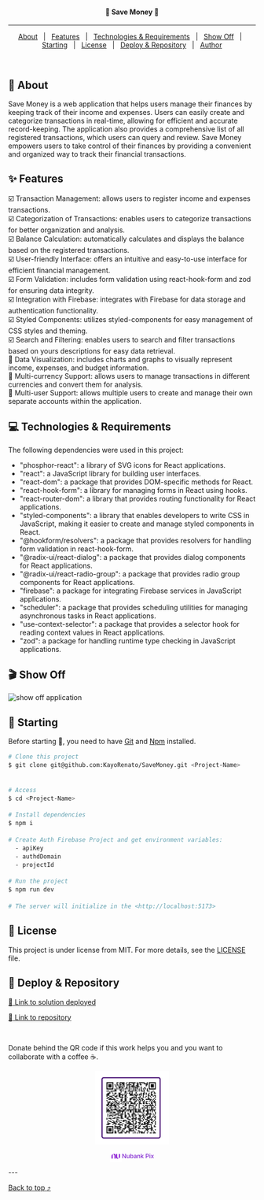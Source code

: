 <h4 align="center">
📝 Save Money 📝
</h4>
<!-- <div align="center">

  [![Linkedin](https://img.shields.io/badge/LinkedIn-0077B5?style=for-the-badge&logo=linkedin&logoColor=white)](https://www.linkedin.com/in/kayo-renato/)

  [![Github](https://img.shields.io/badge/GitHub-100000?style=for-the-badge&logo=github&logoColor=white)](https://github.com/KayoRenato)

  [![Peerlist](https://github-readme-badge.peerlist.io/api/kayoio?style=for-the-badge)](https://peerlist.io/kayoio)
</div> -->


<hr>

<p align="center">
  <a href="#dart-about">About</a> &#xa0; | &#xa0;
  <a href="#sparkles-features">Features</a> &#xa0; | &#xa0;
  <a href="#computer-technologies--requirements">Technologies & Requirements</a> &#xa0; | &#xa0;
  <a href="#clapper-show-off">Show Off</a> &#xa0; | &#xa0;
  <a href="#checkered_flag-starting">Starting</a> &#xa0; | &#xa0;
  <a href="#memo-license">License</a> &#xa0; | &#xa0;
  <a href="#gem-deploy--repository">Deploy & Repository</a> &#xa0; | &#xa0;
  <a href="https://github.com/KayoRenato" target="_blank">Author</a>
</p>

<br>

## :dart: About ##

Save Money is a web application that helps users manage their finances by keeping track of their income and expenses. Users can easily create and categorize transactions in real-time, allowing for efficient and accurate record-keeping. The application also provides a comprehensive list of all registered transactions, which users can query and review. Save Money empowers users to take control of their finances by providing a convenient and organized way to track their financial transactions.

## :sparkles: Features ##
:ballot_box_with_check: Transaction Management: allows users to register income and expenses transactions.  
:ballot_box_with_check: Categorization of Transactions: enables users to categorize transactions for better organization and analysis.  
:ballot_box_with_check: Balance Calculation: automatically calculates and displays the balance based on the registered transactions.  
:ballot_box_with_check: User-friendly Interface: offers an intuitive and easy-to-use interface for efficient financial management.  
:ballot_box_with_check: Form Validation: includes form validation using react-hook-form and zod for ensuring data integrity.  
:ballot_box_with_check: Integration with Firebase: integrates with Firebase for data storage and authentication functionality.  
:ballot_box_with_check: Styled Components: utilizes styled-components for easy management of CSS styles and theming.  
:ballot_box_with_check: Search and Filtering: enables users to search and filter transactions based on yours descriptions for easy data retrieval.  
:black_square_button: Data Visualization: includes charts and graphs to visually represent income, expenses, and budget information.  
:black_square_button: Multi-currency Support: allows users to manage transactions in different currencies and convert them for analysis.  
:black_square_button: Multi-user Support: allows multiple users to create and manage their own separate accounts within the application.  




## :computer: Technologies & Requirements ##

The following dependencies were used in this project:

- "phosphor-react": a library of SVG icons for React applications.  
- "react": a JavaScript library for building user interfaces.  
- "react-dom": a package that provides DOM-specific methods for React.  
- "react-hook-form": a library for managing forms in React using hooks.  
- "react-router-dom": a library that provides routing functionality for React applications.  
- "styled-components": a library that enables developers to write CSS in JavaScript, making it easier to create and manage styled components in React.  
- "@hookform/resolvers": a package that provides resolvers for handling form validation in react-hook-form.  
- "@radix-ui/react-dialog": a package that provides dialog components for React applications.  
- "@radix-ui/react-radio-group": a package that provides radio group components for React applications.  
- "firebase": a package for integrating Firebase services in JavaScript applications.  
- "scheduler": a package that provides scheduling utilities for managing asynchronous tasks in React applications.  
- "use-context-selector": a package that provides a selector hook for reading context values in React applications.  
- "zod": a package for handling runtime type checking in JavaScript applications.  

## :clapper: Show Off ##

<img src="public/savemoney.gif" alt="show off application" >

## :checkered_flag: Starting ##

Before starting :checkered_flag:, you need to have [Git](https://git-scm.com) and [Npm](https://www.npmjs.com/) installed.

```bash
# Clone this project
$ git clone git@github.com:KayoRenato/SaveMoney.git <Project-Name> 


# Access
$ cd <Project-Name>

# Install dependencies
$ npm i

# Create Auth Firebase Project and get environment variables:
  - apiKey 
  - authdDomain 
  - projectId 

# Run the project
$ npm run dev

# The server will initialize in the <http://localhost:5173>
```

## :memo: License ##

This project is under license from MIT. For more details, see the [LICENSE](License.md) file.

## :gem: Deploy & Repository ##

<a href="https://savemoney.kayoio.com/" target="_blank">:rocket: Link to solution deployed</a>

<a href="https://github.com/KayoRenato/SaveMoney" target="_blank">:octopus: Link to repository</a>

<br>

Donate behind the QR code if this work helps you and you want to collaborate with a coffee :coffee:.
<div style='display: flex; justify-content: center;  flex-direction:column; align-items: center;'>
  <img src="public/buy_coffee.jpeg" alt="buy me a coffee" width="150" height="150">
  <p style='font-size: 12px; font-weight:500; color: #8228D1; display: flex;  align-items: center;'>
  <img src="public/nu.svg" alt="Nubank Logo" width="24" height="24"> Nubank Pix</p>
</div>
---

<a href="#top">Back to top :arrow_heading_up:</a>
